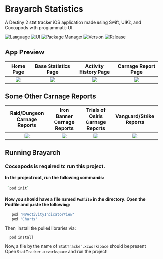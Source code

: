 # Brayarch Statistics
A Destiny 2 stat tracker iOS application made using Swift, UIKit, and Cocoapods with programmatic UI.

[![Language](https://img.shields.io/badge/Language-Swift-blue)](https://shields.io/) 
[![UI](https://img.shields.io/badge/UI-Programmatic-blue)](https://shields.io/)
[![Package Manager](https://img.shields.io/badge/Package%20Manager-Cocoapods-pink)](https://shields.io/)
[![Version](https://img.shields.io/badge/Version-1.0.0-green)]()
[![Release](https://img.shields.io/badge/Release-In%20Progress-orange)]()

## App Preview

|Home Page                  |  Base Statistics Page     |  Activity History Page    |  Carnage Report Page      | 
|:-------------------------:|:-------------------------:|:-------------------------:|:-------------------------:|
<img src="https://github.com/vrundpat/BrayarchStatistics/blob/master/StatTracker/Assets.xcassets/homescreen1.dataset/homescreen1.gif" >  |  <img src="https://github.com/vrundpat/BrayarchStatistics/blob/master/StatTracker/Assets.xcassets/statscreen1.dataset/statscreen1.gif" >  | <img src="https://github.com/vrundpat/BrayarchStatistics/blob/master/StatTracker/Assets.xcassets/activityscreen1.dataset/activityscreen1.gif" > | <img src="https://github.com/vrundpat/BrayarchStatistics/blob/master/StatTracker/Assets.xcassets/carnagereportscreen1.dataset/carnagereportscreen1.gif" > |


## Some Other Carnage Reports 
|Raid/Dungeon Carnage Reports|Iron Banner Carnage Reports|Trials of Osiris Carnage Reports|Vanguard/Strike Reports| 
|:-------------------------:  |:-------------------------:|:-------------------------:|:-------------------------:|
<img src="https://github.com/vrundpat/BrayarchStatistics/blob/master/StatTracker/Assets.xcassets/dungeoncarnagereport.imageset/dungeoncarnagereport.png" >  | <img src="https://github.com/vrundpat/BrayarchStatistics/blob/master/StatTracker/Assets.xcassets/ironbannercarnagereport.imageset/ironbannercarnagereport.png" >       |<img src="https://github.com/vrundpat/BrayarchStatistics/blob/master/StatTracker/Assets.xcassets/trialscarnagereport.imageset/trialscarnagereport.png" >       |<img src="https://github.com/vrundpat/BrayarchStatistics/blob/master/StatTracker/Assets.xcassets/strikecarnagereport.imageset/strikecarnagereport.png" >        |


## Running Brayarch
### Cocoapods is required to run this project.

#### In the project root, run the following commands:
```bash 
 `pod init`
 ```
 
 ####  Now you should have a file named `Podfile` in the directory. Open the Podfile and paste the following:
 ```bash
    pod 'NVActivityIndicatorView'
    pod 'Charts'
 ```
 
Then, install the pulled libraries via:
```baah
  pod install
```

Now, a file by the name of `StatTracker.xcworkspace` should be present <br/>
Open `StatTracker.xcworkspace` and run the project!
